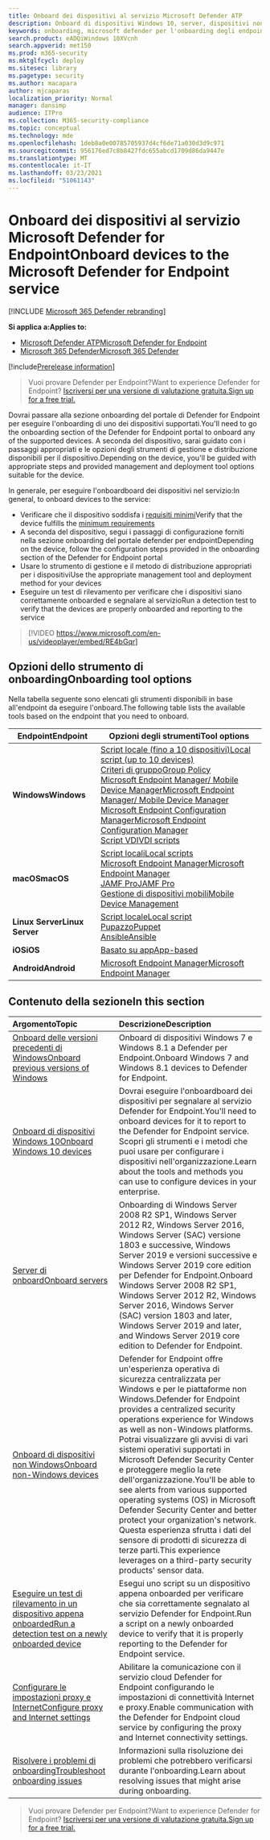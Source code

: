 ```yaml
---
title: Onboard dei dispositivi al servizio Microsoft Defender ATP
description: Onboard di dispositivi Windows 10, server, dispositivi non Windows e scopri come eseguire un test di rilevamento.
keywords: onboarding, microsoft defender per l'onboarding degli endpoint, onboarding di windows atp, sccm, criteri di gruppo, mdm, script locale, test di rilevamento
search.product: eADQiWindows 10XVcnh
search.appverid: met150
ms.prod: m365-security
ms.mktglfcycl: deploy
ms.sitesec: library
ms.pagetype: security
ms.author: macapara
author: mjcaparas
localization_priority: Normal
manager: dansimp
audience: ITPro
ms.collection: M365-security-compliance
ms.topic: conceptual
ms.technology: mde
ms.openlocfilehash: 1deb8a0e00785705937d4cf6de71a030d3d9c971
ms.sourcegitcommit: 956176ed7c8b8427fdc655abcd1709d86da9447e
ms.translationtype: MT
ms.contentlocale: it-IT
ms.lasthandoff: 03/23/2021
ms.locfileid: "51061143"
---
```

# <a name="onboard-devices-to-the-microsoft-defender-for-endpoint-service"></a><span data-ttu-id="947ba-104">Onboard dei dispositivi al servizio Microsoft Defender for Endpoint</span><span class="sxs-lookup"><span data-stu-id="947ba-104">Onboard devices to the Microsoft Defender for Endpoint service</span></span>

[!INCLUDE [Microsoft 365 Defender rebranding](../../includes/microsoft-defender.md)]

<span data-ttu-id="947ba-105">**Si applica a:**</span><span class="sxs-lookup"><span data-stu-id="947ba-105">**Applies to:**</span></span>
- [<span data-ttu-id="947ba-106">Microsoft Defender ATP</span><span class="sxs-lookup"><span data-stu-id="947ba-106">Microsoft Defender for Endpoint</span></span>](https://go.microsoft.com/fwlink/p/?linkid=2146631)
- [<span data-ttu-id="947ba-107">Microsoft 365 Defender</span><span class="sxs-lookup"><span data-stu-id="947ba-107">Microsoft 365 Defender</span></span>](https://go.microsoft.com/fwlink/?linkid=2118804)

[!include[Prerelease information](../../includes/prerelease.md)]

><span data-ttu-id="947ba-108">Vuoi provare Defender per Endpoint?</span><span class="sxs-lookup"><span data-stu-id="947ba-108">Want to experience Defender for Endpoint?</span></span> [<span data-ttu-id="947ba-109">Iscriversi per una versione di valutazione gratuita.</span><span class="sxs-lookup"><span data-stu-id="947ba-109">Sign up for a free trial.</span></span>](https://www.microsoft.com/microsoft-365/windows/microsoft-defender-atp?ocid=docs-wdatp-onboardconfigure-abovefoldlink)

<span data-ttu-id="947ba-110">Dovrai passare alla sezione onboarding del portale di Defender for Endpoint per eseguire l'onboarding di uno dei dispositivi supportati.</span><span class="sxs-lookup"><span data-stu-id="947ba-110">You'll need to go the onboarding section of the Defender for Endpoint portal to onboard any of the supported devices.</span></span> <span data-ttu-id="947ba-111">A seconda del dispositivo, sarai guidato con i passaggi appropriati e le opzioni degli strumenti di gestione e distribuzione disponibili per il dispositivo.</span><span class="sxs-lookup"><span data-stu-id="947ba-111">Depending on the device, you'll be guided with appropriate steps and provided management and deployment tool options suitable for the device.</span></span> 

<span data-ttu-id="947ba-112">In generale, per eseguire l'onboardboard dei dispositivi nel servizio:</span><span class="sxs-lookup"><span data-stu-id="947ba-112">In general, to onboard devices to the service:</span></span>

- <span data-ttu-id="947ba-113">Verificare che il dispositivo soddisfa i [requisiti minimi](minimum-requirements.md)</span><span class="sxs-lookup"><span data-stu-id="947ba-113">Verify that the device fulfills the [minimum requirements](minimum-requirements.md)</span></span>
- <span data-ttu-id="947ba-114">A seconda del dispositivo, segui i passaggi di configurazione forniti nella sezione onboarding del portale defender per endpoint</span><span class="sxs-lookup"><span data-stu-id="947ba-114">Depending on the device, follow the configuration steps provided in the onboarding section of the Defender for Endpoint portal</span></span>
- <span data-ttu-id="947ba-115">Usare lo strumento di gestione e il metodo di distribuzione appropriati per i dispositivi</span><span class="sxs-lookup"><span data-stu-id="947ba-115">Use the appropriate management tool and deployment method for your devices</span></span>
- <span data-ttu-id="947ba-116">Eseguire un test di rilevamento per verificare che i dispositivi siano correttamente onboarded e segnalare al servizio</span><span class="sxs-lookup"><span data-stu-id="947ba-116">Run a detection test to verify that the devices are properly onboarded and reporting to the service</span></span>

>[!VIDEO https://www.microsoft.com/en-us/videoplayer/embed/RE4bGqr]

## <a name="onboarding-tool-options"></a><span data-ttu-id="947ba-117">Opzioni dello strumento di onboarding</span><span class="sxs-lookup"><span data-stu-id="947ba-117">Onboarding tool options</span></span>
<span data-ttu-id="947ba-118">Nella tabella seguente sono elencati gli strumenti disponibili in base all'endpoint da eseguire l'onboard.</span><span class="sxs-lookup"><span data-stu-id="947ba-118">The following table lists the available tools based on the endpoint that you need to onboard.</span></span>

| <span data-ttu-id="947ba-119">Endpoint</span><span class="sxs-lookup"><span data-stu-id="947ba-119">Endpoint</span></span>     | <span data-ttu-id="947ba-120">Opzioni degli strumenti</span><span class="sxs-lookup"><span data-stu-id="947ba-120">Tool options</span></span>                       |
|--------------|------------------------------------------|
| <span data-ttu-id="947ba-121">**Windows**</span><span class="sxs-lookup"><span data-stu-id="947ba-121">**Windows**</span></span>  |  [<span data-ttu-id="947ba-122">Script locale (fino a 10 dispositivi)</span><span class="sxs-lookup"><span data-stu-id="947ba-122">Local script (up to 10 devices)</span></span>](configure-endpoints-script.md) <br>  [<span data-ttu-id="947ba-123">Criteri di gruppo</span><span class="sxs-lookup"><span data-stu-id="947ba-123">Group Policy</span></span>](configure-endpoints-gp.md) <br>  [<span data-ttu-id="947ba-124">Microsoft Endpoint Manager/ Mobile Device Manager</span><span class="sxs-lookup"><span data-stu-id="947ba-124">Microsoft Endpoint Manager/ Mobile Device Manager</span></span>](configure-endpoints-mdm.md) <br>   [<span data-ttu-id="947ba-125">Microsoft Endpoint Configuration Manager</span><span class="sxs-lookup"><span data-stu-id="947ba-125">Microsoft Endpoint Configuration Manager</span></span>](configure-endpoints-sccm.md) <br> [<span data-ttu-id="947ba-126">Script VDI</span><span class="sxs-lookup"><span data-stu-id="947ba-126">VDI scripts</span></span>](configure-endpoints-vdi.md)   |
| <span data-ttu-id="947ba-127">**macOS**</span><span class="sxs-lookup"><span data-stu-id="947ba-127">**macOS**</span></span>    | [<span data-ttu-id="947ba-128">Script locali</span><span class="sxs-lookup"><span data-stu-id="947ba-128">Local scripts</span></span>](mac-install-manually.md) <br> [<span data-ttu-id="947ba-129">Microsoft Endpoint Manager</span><span class="sxs-lookup"><span data-stu-id="947ba-129">Microsoft Endpoint Manager</span></span>](mac-install-with-intune.md) <br> [<span data-ttu-id="947ba-130">JAMF Pro</span><span class="sxs-lookup"><span data-stu-id="947ba-130">JAMF Pro</span></span>](mac-install-with-jamf.md) <br> [<span data-ttu-id="947ba-131">Gestione di dispositivi mobili</span><span class="sxs-lookup"><span data-stu-id="947ba-131">Mobile Device Management</span></span>](mac-install-with-other-mdm.md) |
| <span data-ttu-id="947ba-132">**Linux Server**</span><span class="sxs-lookup"><span data-stu-id="947ba-132">**Linux Server**</span></span> | [<span data-ttu-id="947ba-133">Script locale</span><span class="sxs-lookup"><span data-stu-id="947ba-133">Local script</span></span>](linux-install-manually.md) <br> [<span data-ttu-id="947ba-134">Pupazzo</span><span class="sxs-lookup"><span data-stu-id="947ba-134">Puppet</span></span>](linux-install-with-puppet.md) <br> [<span data-ttu-id="947ba-135">Ansible</span><span class="sxs-lookup"><span data-stu-id="947ba-135">Ansible</span></span>](linux-install-with-ansible.md)|
| <span data-ttu-id="947ba-136">**iOS**</span><span class="sxs-lookup"><span data-stu-id="947ba-136">**iOS**</span></span>      | [<span data-ttu-id="947ba-137">Basato su app</span><span class="sxs-lookup"><span data-stu-id="947ba-137">App-based</span></span>](ios-install.md)                                |
| <span data-ttu-id="947ba-138">**Android**</span><span class="sxs-lookup"><span data-stu-id="947ba-138">**Android**</span></span>  | [<span data-ttu-id="947ba-139">Microsoft Endpoint Manager</span><span class="sxs-lookup"><span data-stu-id="947ba-139">Microsoft Endpoint Manager</span></span>](android-intune.md)               | 




## <a name="in-this-section"></a><span data-ttu-id="947ba-140">Contenuto della sezione</span><span class="sxs-lookup"><span data-stu-id="947ba-140">In this section</span></span>
<span data-ttu-id="947ba-141">Argomento</span><span class="sxs-lookup"><span data-stu-id="947ba-141">Topic</span></span> | <span data-ttu-id="947ba-142">Descrizione</span><span class="sxs-lookup"><span data-stu-id="947ba-142">Description</span></span>
:---|:---
[<span data-ttu-id="947ba-143">Onboard delle versioni precedenti di Windows</span><span class="sxs-lookup"><span data-stu-id="947ba-143">Onboard previous versions of Windows</span></span>](onboard-downlevel.md)| <span data-ttu-id="947ba-144">Onboard di dispositivi Windows 7 e Windows 8.1 a Defender per Endpoint.</span><span class="sxs-lookup"><span data-stu-id="947ba-144">Onboard Windows 7 and Windows 8.1 devices to Defender for Endpoint.</span></span> 
[<span data-ttu-id="947ba-145">Onboard di dispositivi Windows 10</span><span class="sxs-lookup"><span data-stu-id="947ba-145">Onboard Windows 10 devices</span></span>](configure-endpoints.md) | <span data-ttu-id="947ba-146">Dovrai eseguire l'onboardboard dei dispositivi per segnalare al servizio Defender for Endpoint.</span><span class="sxs-lookup"><span data-stu-id="947ba-146">You'll need to onboard devices for it to report to the Defender for Endpoint service.</span></span> <span data-ttu-id="947ba-147">Scopri gli strumenti e i metodi che puoi usare per configurare i dispositivi nell'organizzazione.</span><span class="sxs-lookup"><span data-stu-id="947ba-147">Learn about the tools and methods you can use to configure devices in your enterprise.</span></span>
[<span data-ttu-id="947ba-148">Server di onboard</span><span class="sxs-lookup"><span data-stu-id="947ba-148">Onboard servers</span></span>](configure-server-endpoints.md) |  <span data-ttu-id="947ba-149">Onboarding di Windows Server 2008 R2 SP1, Windows Server 2012 R2, Windows Server 2016, Windows Server (SAC) versione 1803 e successive, Windows Server 2019 e versioni successive e Windows Server 2019 core edition per Defender for Endpoint.</span><span class="sxs-lookup"><span data-stu-id="947ba-149">Onboard Windows Server 2008 R2 SP1, Windows Server 2012 R2, Windows Server 2016, Windows Server (SAC) version 1803 and later, Windows Server 2019 and later, and Windows Server 2019 core edition to Defender for Endpoint.</span></span>
[<span data-ttu-id="947ba-150">Onboard di dispositivi non Windows</span><span class="sxs-lookup"><span data-stu-id="947ba-150">Onboard non-Windows devices</span></span>](configure-endpoints-non-windows.md) | <span data-ttu-id="947ba-151">Defender for Endpoint offre un'esperienza operativa di sicurezza centralizzata per Windows e per le piattaforme non Windows.</span><span class="sxs-lookup"><span data-stu-id="947ba-151">Defender for Endpoint provides a centralized security operations experience for Windows as well as non-Windows platforms.</span></span> <span data-ttu-id="947ba-152">Potrai visualizzare gli avvisi di vari sistemi operativi supportati in Microsoft Defender Security Center e proteggere meglio la rete dell'organizzazione.</span><span class="sxs-lookup"><span data-stu-id="947ba-152">You'll be able to see alerts from various supported operating systems (OS) in Microsoft Defender Security Center and better protect your organization's network.</span></span> <span data-ttu-id="947ba-153">Questa esperienza sfrutta i dati del sensore di prodotti di sicurezza di terze parti.</span><span class="sxs-lookup"><span data-stu-id="947ba-153">This experience leverages on a third-party security products' sensor data.</span></span> 
[<span data-ttu-id="947ba-154">Eseguire un test di rilevamento in un dispositivo appena onboarded</span><span class="sxs-lookup"><span data-stu-id="947ba-154">Run a detection test on a newly onboarded device</span></span>](run-detection-test.md) | <span data-ttu-id="947ba-155">Esegui uno script su un dispositivo appena onboarded per verificare che sia correttamente segnalato al servizio Defender for Endpoint.</span><span class="sxs-lookup"><span data-stu-id="947ba-155">Run a script on a newly onboarded device to verify that it is properly reporting to the Defender for Endpoint service.</span></span>
[<span data-ttu-id="947ba-156">Configurare le impostazioni proxy e Internet</span><span class="sxs-lookup"><span data-stu-id="947ba-156">Configure proxy and Internet settings</span></span>](configure-proxy-internet.md)| <span data-ttu-id="947ba-157">Abilitare la comunicazione con il servizio cloud Defender for Endpoint configurando le impostazioni di connettività Internet e proxy.</span><span class="sxs-lookup"><span data-stu-id="947ba-157">Enable communication with the Defender for Endpoint cloud service by configuring the proxy and Internet connectivity settings.</span></span>
[<span data-ttu-id="947ba-158">Risolvere i problemi di onboarding</span><span class="sxs-lookup"><span data-stu-id="947ba-158">Troubleshoot onboarding issues</span></span>](troubleshoot-onboarding.md) | <span data-ttu-id="947ba-159">Informazioni sulla risoluzione dei problemi che potrebbero verificarsi durante l'onboarding.</span><span class="sxs-lookup"><span data-stu-id="947ba-159">Learn about resolving issues that might arise during onboarding.</span></span>

><span data-ttu-id="947ba-160">Vuoi provare Defender per Endpoint?</span><span class="sxs-lookup"><span data-stu-id="947ba-160">Want to experience Defender for Endpoint?</span></span> [<span data-ttu-id="947ba-161">Iscriversi per una versione di valutazione gratuita.</span><span class="sxs-lookup"><span data-stu-id="947ba-161">Sign up for a free trial.</span></span>](https://www.microsoft.com/microsoft-365/windows/microsoft-defender-atp?ocid=docs-wdatp-onboardconfigure-belowfoldlink)
